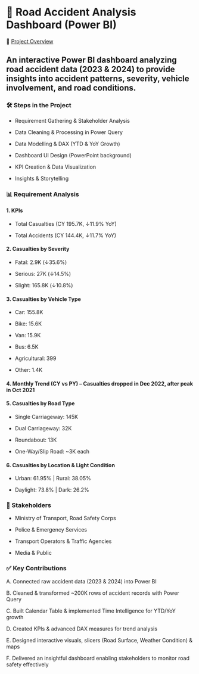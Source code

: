 # 🚦 Road Accident Analysis Dashboard (Power BI)
📌 [Project Overview](https://drive.google.com/file/d/1Q6V8VcVSpgafcj-UzN3IQMc2hq6BbHZ1/view?usp=sharing)

## An interactive Power BI dashboard analyzing road accident data (2023 & 2024) to provide insights into accident patterns, severity, vehicle involvement, and road conditions.

### 🛠️ Steps in the Project

* Requirement Gathering & Stakeholder Analysis

* Data Cleaning & Processing in Power Query

* Data Modelling & DAX (YTD & YoY Growth)

* Dashboard UI Design (PowerPoint background)

* KPI Creation & Data Visualization

* Insights & Storytelling

### 📊 Requirement Analysis

#### 1. KPIs

* Total Casualties (CY 195.7K, ↓11.9% YoY)

* Total Accidents (CY 144.4K, ↓11.7% YoY)

#### 2. Casualties by Severity

* Fatal: 2.9K (↓35.6%)

* Serious: 27K (↓14.5%)

* Slight: 165.8K (↓10.8%)

#### 3. Casualties by Vehicle Type

* Car: 155.8K

* Bike: 15.6K

* Van: 15.9K

* Bus: 6.5K

* Agricultural: 399

* Other: 1.4K

#### 4. Monthly Trend (CY vs PY) – Casualties dropped in Dec 2022, after peak in Oct 2021

#### 5. Casualties by Road Type

* Single Carriageway: 145K

* Dual Carriageway: 32K

* Roundabout: 13K

* One-Way/Slip Road: ~3K each

#### 6. Casualties by Location & Light Condition

* Urban: 61.95% | Rural: 38.05%

* Daylight: 73.8% | Dark: 26.2%

### 👥 Stakeholders

* Ministry of Transport, Road Safety Corps

* Police & Emergency Services

* Transport Operators & Traffic Agencies

* Media & Public

### ✅ Key Contributions

A. Connected raw accident data (2023 & 2024) into Power BI

B. Cleaned & transformed ~200K rows of accident records with Power Query

C. Built Calendar Table & implemented Time Intelligence for YTD/YoY growth

D. Created KPIs & advanced DAX measures for trend analysis

E. Designed interactive visuals, slicers (Road Surface, Weather Condition) & maps

F. Delivered an insightful dashboard enabling stakeholders to monitor road safety effectively
